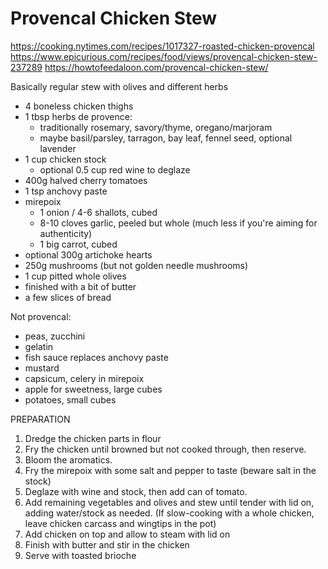 # Provencal Chicken Stew

https://cooking.nytimes.com/recipes/1017327-roasted-chicken-provencal
https://www.epicurious.com/recipes/food/views/provencal-chicken-stew-237289
https://howtofeedaloon.com/provencal-chicken-stew/

Basically regular stew with olives and different herbs

* 4 boneless chicken thighs
* 1 tbsp herbs de provence:
    * traditionally rosemary, savory/thyme, oregano/marjoram
    * maybe basil/parsley, tarragon, bay leaf, fennel seed, optional lavender
* 1 cup chicken stock
    * optional 0.5 cup red wine to deglaze
* 400g halved cherry tomatoes
* 1 tsp anchovy paste
* mirepoix
    * 1 onion / 4-6 shallots, cubed
    * 8-10 cloves garlic, peeled but whole (much less if you're aiming for authenticity)
    * 1 big carrot, cubed
* optional 300g artichoke hearts
* 250g mushrooms (but not golden needle mushrooms)
* 1 cup pitted whole olives
* finished with a bit of butter
* a few slices of bread

Not provencal:

* peas, zucchini
* gelatin
* fish sauce replaces anchovy paste
* mustard
* capsicum, celery in mirepoix
* apple for sweetness, large cubes
* potatoes, small cubes

PREPARATION

1. Dredge the chicken parts in flour
2. Fry the chicken until browned but not cooked through, then reserve.
3. Bloom the aromatics.
4. Fry the mirepoix with some salt and pepper to taste (beware salt in the stock)
5. Deglaze with wine and stock, then add can of tomato.
6. Add remaining vegetables and olives and stew until tender with lid on, adding water/stock as needed.
   (If slow-cooking with a whole chicken, leave chicken carcass and wingtips in the pot)
7. Add chicken on top and allow to steam with lid on
8. Finish with butter and stir in the chicken
9. Serve with toasted brioche